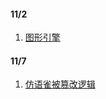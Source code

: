 #### 11/2
1. [图形引擎](https://mp.weixin.qq.com/s/elpKvJaUMFLKksb57VwtCg)

#### 11/7
1. [仿语雀被篡改逻辑](https://mp.weixin.qq.com/s/e_4qe50i_SpZBJ_ILkb7XQ)